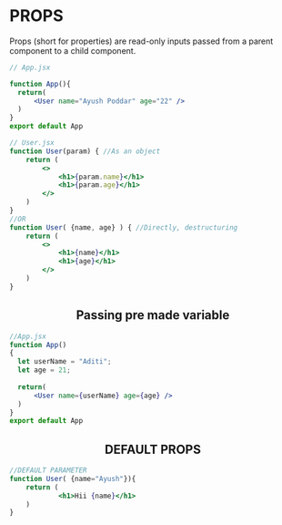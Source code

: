 # PROPS 
Props (short for properties) are read-only inputs passed from a parent component to a child component.

```jsx
// App.jsx

function App(){
  return(
      <User name="Ayush Poddar" age="22" /> 
  )
}
export default App
```

```jsx
// User.jsx
function User(param) { //As an object
    return (
        <>
            <h1>{param.name}</h1>
            <h1>{param.age}</h1>
        </>
    )
}
//OR
function User( {name, age} ) { //Directly, destructuring
    return (
        <>
            <h1>{name}</h1>
            <h1>{age}</h1>
        </>
    )
}
```

## <center>Passing pre made variable

```jsx
//App.jsx
function App()
{
  let userName = "Aditi";
  let age = 21;
  
  return(
      <User name={userName} age={age} />
  )
}
export default App
```

## <center> DEFAULT PROPS
```jsx
//DEFAULT PARAMETER
function User( {name="Ayush"}){
    return (
            <h1>Hii {name}</h1>
    )
}
```